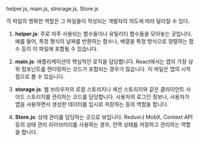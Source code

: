 helper.js, main.js, strorage.js, Store.js

각 파일의 명확한 역할은 그 파일들이 작성되는 개발자의 의도에 따라 달라질 수 있다.

1. **helper.js**: 주로 자주 사용되는 함수들이나 유틸리티 함수들을 모아놓는 곳입니다. 예를 들어, 특정 형식의 날짜를 반환하는 함수나, 배열을 특정 방식으로 정렬하는 함수 등이 이 파일에 포함될 수 있습니다.
    
2. **main.js**: 애플리케이션의 핵심적인 로직을 담당합니다. React에서는 앱의 가장 상위 컴포넌트를 렌더링하는 코드가 포함되는 경우가 많습니다. 이 파일은 앱의 시작점으로 볼 수 있습니다.
    
3. **storage.js**: 웹 브라우저의 로컬 스토리지나 세션 스토리지와 같은 클라이언트 사이드 스토리지를 관리하는 코드를 담당합니다. 사용자의 로그인 정보나, 사용자가 앱을 사용하면서 생성한 데이터를 임시로 저장하는 등의 역할을 합니다.
    
4. **Store.js**: 상태 관리를 담당하는 곳으로 보입니다. Redux나 MobX, Context API 등의 상태 관리 라이브러리를 사용하는 경우, 전역 상태를 저장하고 관리하는 역할을 합니다.